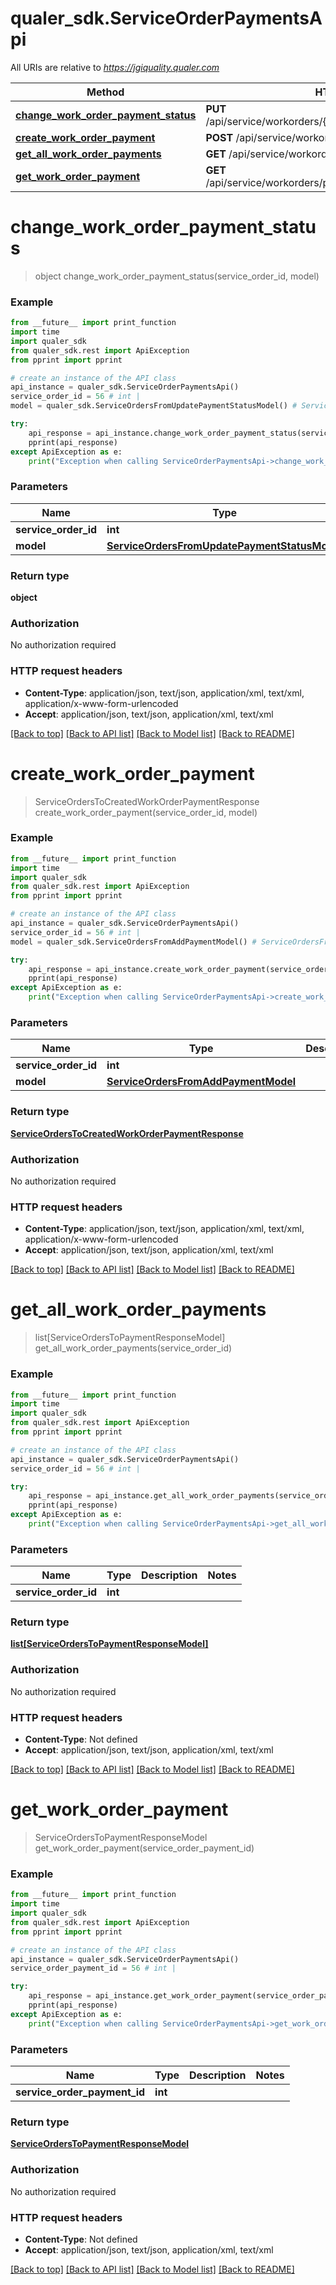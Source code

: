 # qualer_sdk.ServiceOrderPaymentsApi

All URIs are relative to *https://jgiquality.qualer.com*

Method | HTTP request | Description
------------- | ------------- | -------------
[**change_work_order_payment_status**](ServiceOrderPaymentsApi.md#change_work_order_payment_status) | **PUT** /api/service/workorders/{serviceOrderId}/payments/status | 
[**create_work_order_payment**](ServiceOrderPaymentsApi.md#create_work_order_payment) | **POST** /api/service/workorders/{serviceOrderId}/payments | 
[**get_all_work_order_payments**](ServiceOrderPaymentsApi.md#get_all_work_order_payments) | **GET** /api/service/workorders/{serviceOrderId}/payments | 
[**get_work_order_payment**](ServiceOrderPaymentsApi.md#get_work_order_payment) | **GET** /api/service/workorders/payments/{serviceOrderPaymentId} | 


# **change_work_order_payment_status**
> object change_work_order_payment_status(service_order_id, model)



### Example
```python
from __future__ import print_function
import time
import qualer_sdk
from qualer_sdk.rest import ApiException
from pprint import pprint

# create an instance of the API class
api_instance = qualer_sdk.ServiceOrderPaymentsApi()
service_order_id = 56 # int | 
model = qualer_sdk.ServiceOrdersFromUpdatePaymentStatusModel() # ServiceOrdersFromUpdatePaymentStatusModel | 

try:
    api_response = api_instance.change_work_order_payment_status(service_order_id, model)
    pprint(api_response)
except ApiException as e:
    print("Exception when calling ServiceOrderPaymentsApi->change_work_order_payment_status: %s\n" % e)
```

### Parameters

Name | Type | Description  | Notes
------------- | ------------- | ------------- | -------------
 **service_order_id** | **int**|  | 
 **model** | [**ServiceOrdersFromUpdatePaymentStatusModel**](ServiceOrdersFromUpdatePaymentStatusModel.md)|  | 

### Return type

**object**

### Authorization

No authorization required

### HTTP request headers

 - **Content-Type**: application/json, text/json, application/xml, text/xml, application/x-www-form-urlencoded
 - **Accept**: application/json, text/json, application/xml, text/xml

[[Back to top]](#) [[Back to API list]](../README.md#documentation-for-api-endpoints) [[Back to Model list]](../README.md#documentation-for-models) [[Back to README]](../README.md)

# **create_work_order_payment**
> ServiceOrdersToCreatedWorkOrderPaymentResponse create_work_order_payment(service_order_id, model)



### Example
```python
from __future__ import print_function
import time
import qualer_sdk
from qualer_sdk.rest import ApiException
from pprint import pprint

# create an instance of the API class
api_instance = qualer_sdk.ServiceOrderPaymentsApi()
service_order_id = 56 # int | 
model = qualer_sdk.ServiceOrdersFromAddPaymentModel() # ServiceOrdersFromAddPaymentModel | 

try:
    api_response = api_instance.create_work_order_payment(service_order_id, model)
    pprint(api_response)
except ApiException as e:
    print("Exception when calling ServiceOrderPaymentsApi->create_work_order_payment: %s\n" % e)
```

### Parameters

Name | Type | Description  | Notes
------------- | ------------- | ------------- | -------------
 **service_order_id** | **int**|  | 
 **model** | [**ServiceOrdersFromAddPaymentModel**](ServiceOrdersFromAddPaymentModel.md)|  | 

### Return type

[**ServiceOrdersToCreatedWorkOrderPaymentResponse**](ServiceOrdersToCreatedWorkOrderPaymentResponse.md)

### Authorization

No authorization required

### HTTP request headers

 - **Content-Type**: application/json, text/json, application/xml, text/xml, application/x-www-form-urlencoded
 - **Accept**: application/json, text/json, application/xml, text/xml

[[Back to top]](#) [[Back to API list]](../README.md#documentation-for-api-endpoints) [[Back to Model list]](../README.md#documentation-for-models) [[Back to README]](../README.md)

# **get_all_work_order_payments**
> list[ServiceOrdersToPaymentResponseModel] get_all_work_order_payments(service_order_id)



### Example
```python
from __future__ import print_function
import time
import qualer_sdk
from qualer_sdk.rest import ApiException
from pprint import pprint

# create an instance of the API class
api_instance = qualer_sdk.ServiceOrderPaymentsApi()
service_order_id = 56 # int | 

try:
    api_response = api_instance.get_all_work_order_payments(service_order_id)
    pprint(api_response)
except ApiException as e:
    print("Exception when calling ServiceOrderPaymentsApi->get_all_work_order_payments: %s\n" % e)
```

### Parameters

Name | Type | Description  | Notes
------------- | ------------- | ------------- | -------------
 **service_order_id** | **int**|  | 

### Return type

[**list[ServiceOrdersToPaymentResponseModel]**](ServiceOrdersToPaymentResponseModel.md)

### Authorization

No authorization required

### HTTP request headers

 - **Content-Type**: Not defined
 - **Accept**: application/json, text/json, application/xml, text/xml

[[Back to top]](#) [[Back to API list]](../README.md#documentation-for-api-endpoints) [[Back to Model list]](../README.md#documentation-for-models) [[Back to README]](../README.md)

# **get_work_order_payment**
> ServiceOrdersToPaymentResponseModel get_work_order_payment(service_order_payment_id)



### Example
```python
from __future__ import print_function
import time
import qualer_sdk
from qualer_sdk.rest import ApiException
from pprint import pprint

# create an instance of the API class
api_instance = qualer_sdk.ServiceOrderPaymentsApi()
service_order_payment_id = 56 # int | 

try:
    api_response = api_instance.get_work_order_payment(service_order_payment_id)
    pprint(api_response)
except ApiException as e:
    print("Exception when calling ServiceOrderPaymentsApi->get_work_order_payment: %s\n" % e)
```

### Parameters

Name | Type | Description  | Notes
------------- | ------------- | ------------- | -------------
 **service_order_payment_id** | **int**|  | 

### Return type

[**ServiceOrdersToPaymentResponseModel**](ServiceOrdersToPaymentResponseModel.md)

### Authorization

No authorization required

### HTTP request headers

 - **Content-Type**: Not defined
 - **Accept**: application/json, text/json, application/xml, text/xml

[[Back to top]](#) [[Back to API list]](../README.md#documentation-for-api-endpoints) [[Back to Model list]](../README.md#documentation-for-models) [[Back to README]](../README.md)

